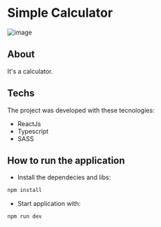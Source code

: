 # Simple Calculator

![image](https://user-images.githubusercontent.com/56360819/195157935-3c39fbd6-8e55-4ee7-8340-6f133b0c7025.png)

## About
It's a calculator.

## Techs
The project was developed with these tecnologies:
- ReactJs
- Typescript
- SASS

## How to run the application
- Install the dependecies and libs:
```bash
npm install
```
- Start application with: 
```bash
npm run dev
```
